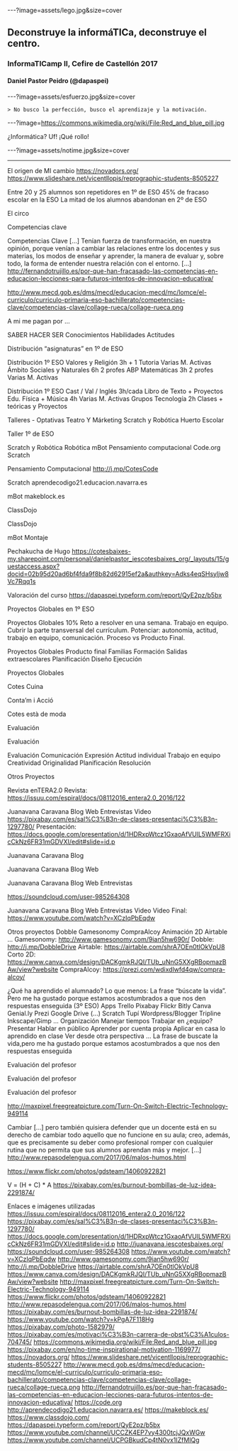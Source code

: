 ---?image=assets/lego.jpg&size=cover

## Deconstruye la informáTICa, deconstruye el centro.

### InformaTICamp II, Cefire de Castellón 2017

#### Daniel Pastor Peidro (@dapaspei)

---?image=assets/esfuerzo.jpg&size=cover
```
> No busco la perfección, busco el aprendizaje y la motivación.
```

---?image=https://commons.wikimedia.org/wiki/File:Red_and_blue_pill.jpg

¿Informática?
Uf! ¡Qué rollo!

---?image=assets/notime.jpg&size=cover

---



El origen de MI cambio
https://novadors.org/
https://www.slideshare.net/vicentllopis/reprographic-students-8505227


Entre 20 y 25 alumnos son repetidores en 1º de ESO
45% 
de fracaso escolar en la ESO
La mitad de los alumnos abandonan en 2º de ESO

El circo

Competencias clave

Competencias 
Clave
[...] Tenían fuerza de transformación, en nuestra opinión, porque venían a cambiar las relaciones entre los docentes y sus materias, los modos de enseñar y aprender, la manera de evaluar y, sobre todo, la forma de entender nuestra relación con el entorno. [...]
http://fernandotrujillo.es/por-que-han-fracasado-las-competencias-en-educacion-lecciones-para-futuros-intentos-de-innovacion-educativa/

http://www.mecd.gob.es/dms/mecd/educacion-mecd/mc/lomce/el-curriculo/curriculo-primaria-eso-bachillerato/competencias-clave/competencias-clave/collage-rueca/collage-rueca.png


A mi me pagan por ...

SABER
HACER
SER
Conocimientos
Habilidades
Actitudes

Distribución “asignaturas” en 
1º de ESO

Distribución 1º ESO
Valores y Religión
3h + 1 Tutoria
Varias M. Activas
Ámbito Sociales y Naturales
6h
2 profes
ABP
Matemáticas
3h
2 profes
Varias M. Activas

Distribución 1º ESO
Cast / Val / Inglés
3h/cada
Libro de Texto + Proyectos
Edu. Física + Música
4h
Varias M. Activas
Grupos
Tecnología
2h
Clases + teóricas y Proyectos

Talleres - Optativas
Teatro
Y 
Márketing
Scratch y Robótica
Huerto Escolar

Taller
1º de ESO

Scratch y Robótica
Robótica
mBot
Pensamiento computacional 
Code.org
Scratch

Pensamiento Computacional
http://j.mp/CotesCode


Scratch
aprendecodigo21.educacion.navarra.es

mBot
makeblock.es

ClassDojo


ClassDojo




mBot
Montaje



Pechakucha de Hugo
https://cotesbaixes-my.sharepoint.com/personal/danielpastor_iescotesbaixes_org/_layouts/15/guestaccess.aspx?docid=02b95d20ad6bf4fda9f8b82d62915ef2a&authkey=Adks4eqSHsyljw8Vc7Rqq1s


Valoración del curso
https://dapaspei.typeform.com/report/QyE2pz/b5bx


Proyectos Globales en 1º ESO

Proyectos Globales
10%
Reto a resolver en una semana.
Trabajo en equipo.
Cubrir la parte transversal del currículum.
Potenciar: autonomía, actitud, trabajo en equipo, comunicación.
Proceso vs Producto Final.

Proyectos Globales
Producto final
Familias
Formación
Salidas extraescolares
Planificación
Diseño
Ejecución

Proyectos Globales

Cotes Cuina

Conta’m i Acció

Cotes està de moda

Evaluación

Evaluación

Evaluación
Comunicación 
Expresión
Actitud individual
Trabajo en equipo
Creatividad
Originalidad
Planificación 
Resolución

Otros Proyectos

Revista
enTERA2.0
Revista: https://issuu.com/espiral/docs/08112016_entera2.0_2016/122


Juanavana
Caravana
Blog
Web
Entrevistas
Video
https://pixabay.com/es/sal%C3%B3n-de-clases-presentaci%C3%B3n-1297780/
Presentación: https://docs.google.com/presentation/d/1HDRxpWtcz1GxaoAfVUlL5WMFRXicCkNz6FR31mGDVXI/edit#slide=id.p


Juanavana
Caravana
Blog





Juanavana
Caravana
Blog
Web




Juanavana
Caravana
Blog
Web
Entrevistas

https://soundcloud.com/user-985264308



Juanavana
Caravana
Blog
Web
Entrevistas
Video
Video Final: https://www.youtube.com/watch?v=XCzIqPbEqdw



Otros
proyectos
Dobble
Gamesonomy
CompraAlcoy
Animación 2D
Airtable
...
Gamesonomy: http://www.gamesonomy.com/9ian5hw690r/
Dobble: http://j.mp/DobbleDrive
Airtable: https://airtable.com/shrA7OEn0tlOkVpU8
Corto 2D: https://www.canva.com/design/DACKgmkRJQI/TUb_uNnG5XXgRBopmazBAw/view?website
CompraAlcoy: https://prezi.com/wdixdlwfd4qw/compra-alcoy/




¿Qué ha aprendido el alumnado?
Lo que menos: 
La frase “búscate la vida”. Pero me ha gustado porque estamos acostumbrados a que nos den respuestas enseguida (3º ESO)
Apps
Trello
Pixabay
Flickr
Bitly
Canva
Genial.ly
Prezi
Google Drive (...)
Scratch
Tupí
Wordpress/Blogger
Tripline
Inkscape/Gimp
...
Organización
Manejar tiempos
Trabajar en ¿equipo?
Presentar
Hablar en público
Aprender por cuenta propia
Aplicar en casa lo aprendido en clase
Ver desde otra perspectiva
...
La frase de buscate la vida,pero me ha gustado porque estamos acostumbrados a que nos den respuestas enseguida

Evaluación del profesor

Evaluación del profesor

Evaluación del profesor

http://maxpixel.freegreatpicture.com/Turn-On-Switch-Electric-Technology-949114


Cambiar
[...] pero también quisiera defender que un docente está en su derecho de cambiar todo aquello que no funcione en su aula; creo, además, que es precisamente su deber como profesional romper con cualquier rutina que no permita que sus alumnos aprendan más y mejor. [...]
http://www.repasodelengua.com/2017/06/malos-humos.html


https://www.flickr.com/photos/gdsteam/14060922821


V = (H + C) * A
https://pixabay.com/es/burnout-bombillas-de-luz-idea-2291874/



Enlaces e imágenes utilizadas
https://issuu.com/espiral/docs/08112016_entera2.0_2016/122
https://pixabay.com/es/sal%C3%B3n-de-clases-presentaci%C3%B3n-1297780/
https://docs.google.com/presentation/d/1HDRxpWtcz1GxaoAfVUlL5WMFRXicCkNz6FR31mGDVXI/edit#slide=id.p
http://juanavana.iescotesbaixes.org/
https://soundcloud.com/user-985264308
https://www.youtube.com/watch?v=XCzIqPbEqdw
http://www.gamesonomy.com/9ian5hw690r/
http://j.mp/DobbleDrive
https://airtable.com/shrA7OEn0tlOkVpU8
https://www.canva.com/design/DACKgmkRJQI/TUb_uNnG5XXgRBopmazBAw/view?website
http://maxpixel.freegreatpicture.com/Turn-On-Switch-Electric-Technology-949114
https://www.flickr.com/photos/gdsteam/14060922821
http://www.repasodelengua.com/2017/06/malos-humos.html
https://pixabay.com/es/burnout-bombillas-de-luz-idea-2291874/
https://www.youtube.com/watch?v=kPgA7F118Hg
https://pixabay.com/photo-1582979/
https://pixabay.com/es/motivaci%C3%B3n-carrera-de-obst%C3%A1culos-704745/
https://commons.wikimedia.org/wiki/File:Red_and_blue_pill.jpg
https://pixabay.com/en/no-time-inspirational-motivation-1169977/
https://novadors.org/
https://www.slideshare.net/vicentllopis/reprographic-students-8505227
http://www.mecd.gob.es/dms/mecd/educacion-mecd/mc/lomce/el-curriculo/curriculo-primaria-eso-bachillerato/competencias-clave/competencias-clave/collage-rueca/collage-rueca.png
http://fernandotrujillo.es/por-que-han-fracasado-las-competencias-en-educacion-lecciones-para-futuros-intentos-de-innovacion-educativa/
https://code.org
http://aprendecodigo21.educacion.navarra.es/
https://makeblock.es/
https://www.classdojo.com/
https://dapaspei.typeform.com/report/QyE2pz/b5bx
https://www.youtube.com/channel/UCCZK4EP7vy4300tcjJQxWGw
https://www.youtube.com/channel/UCPGBkudCp4tN0vx1IZfMlQg
